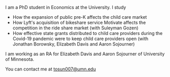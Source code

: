 I am a PhD student in Economics at the University. I study
  - How the expansion of public pre-K affects the child care market
  - How Lyft's acquisition of bikeshare service Motivate affects the competition in the ride share market (with Suleyman Gozen)
  - How effective state grants distributed to child care providers during the Covid-19 pandemic were to keep child care providers open (with Jonathan Borowsky, Elizabeth Davis and Aaron Sojourner)

I am working as an RA for Elizabeth Davis and Aaron Sojourner of University of Minnesota. 

You can contact me at [tosun007@umn.edu](mailto:tosun007@umn.edu)
